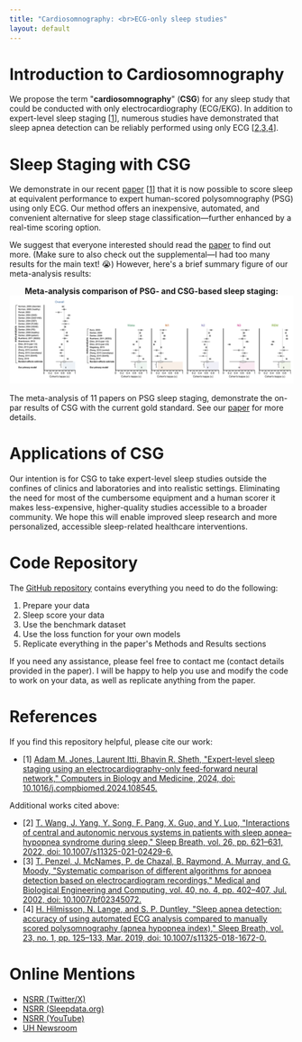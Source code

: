 ```yaml
---
title: "Cardiosomnography: <br>ECG-only sleep studies"
layout: default
---
```


# Introduction to Cardiosomnography

We propose the term "**cardiosomnography**" (**CSG**) for any sleep study that could be conducted with only electrocardiography (ECG/EKG). In addition to expert-level sleep staging [[1](#citations)], numerous studies have demonstrated that sleep apnea detection can be reliably performed using only ECG [[2,3,4](#citations)].

# Sleep Staging with CSG

We demonstrate in our recent [paper](<https://doi.org/10.1016/j.compbiomed.2024.108545>) [[1](#citations)] that it is now possible to score sleep at equivalent performance to expert human-scored polysomnography (PSG) using only ECG. Our method offers an inexpensive, automated, and convenient alternative for sleep stage classification—further enhanced by a real-time scoring option.

We suggest that everyone interested should read the [paper](<https://doi.org/10.1016/j.compbiomed.2024.108545>) to find out more. (Make sure to also check out the supplemental—I had too many results for the main text! 😭) However, here's a brief summary figure of our meta-analysis results:

<div style="text-align: center;">
<b>Meta-analysis comparison of PSG- and CSG-based sleep staging:</b>
<img src="assets/meta-analysis.png" alt="Meta-analysis comparison of PSG- and CSG-based sleep staging">
</div>

The meta-analysis of 11 papers on PSG sleep staging, demonstrate the on-par results of CSG with the current gold standard. See our [paper](<https://doi.org/10.1016/j.compbiomed.2024.108545>) for more details.

# Applications of CSG

Our intention is for CSG to take expert-level sleep studies outside the confines of clinics and laboratories and into realistic settings. Eliminating the need for most of the cumbersome equipment and a human scorer it makes less-expensive, higher-quality studies accessible to a broader community. We hope this will enable improved sleep research and more personalized, accessible sleep-related healthcare interventions.

# Code Repository

The [GitHub repository](https://github.com/adammj/ecg-sleep-staging) contains everything you need to do the following:

1. Prepare your data
2. Sleep score your data
3. Use the benchmark dataset
4. Use the loss function for your own models
5. Replicate everything in the paper's Methods and Results sections

If you need any assistance, please feel free to contact me (contact details provided in the paper). I will be happy to help you use and modify the code to work on your data, as well as replicate anything from the paper.

# References

If you find this repository helpful, please cite our work:

- [1] [Adam M. Jones, Laurent Itti, Bhavin R. Sheth, "Expert-level sleep staging using an electrocardiography-only feed-forward neural network," Computers in Biology and Medicine, 2024, doi: 10.1016/j.compbiomed.2024.108545.](<https://doi.org/10.1016/j.compbiomed.2024.108545>)

Additional works cited above:

- [2] [T. Wang, J. Yang, Y. Song, F. Pang, X. Guo, and Y. Luo, "Interactions of central and autonomic nervous systems in patients with sleep apnea–hypopnea syndrome during sleep," Sleep Breath, vol. 26, pp. 621–631, 2022, doi: 10.1007/s11325-021-02429-6.](<https://doi.org/10.1007/s11325021-02429-6>)
- [3] [T. Penzel, J. McNames, P. de Chazal, B. Raymond, A. Murray, and G. Moody, "Systematic comparison of different algorithms for apnoea detection based on electrocardiogram recordings," Medical and Biological Engineering and Computing, vol. 40, no. 4, pp. 402–407, Jul. 2002, doi: 10.1007/bf02345072.](<https://doi.org/10.1007/bf02345072>)
- [4] [H. Hilmisson, N. Lange, and S. P. Duntley, "Sleep apnea detection: accuracy of using automated ECG analysis compared to manually scored polysomnography (apnea hypopnea index)," Sleep Breath, vol. 23, no. 1, pp. 125–133, Mar. 2019, doi: 10.1007/s11325-018-1672-0.](<http://doi.org/10.1007/s11325-018-1672-0>)

# Online Mentions

- [NSRR (Twitter/X)](<https://x.com/sleepdatansrr/status/1805564095875498136?s=46>)
- [NSRR (Sleepdata.org)](<https://sleepdata.org/blog/2024/06/expert-level-sleep-staging-using-an-electrocardiography-only-feed-forward-neural-network>)
- [NSRR (YouTube)](<https://youtu.be/qRTqVaaiX6s>)
- [UH Newsroom](<http://uscholars.uh.edu/news-events/stories/2024/july/07022024-sheth-sleep-staging-monitoring.php>)
